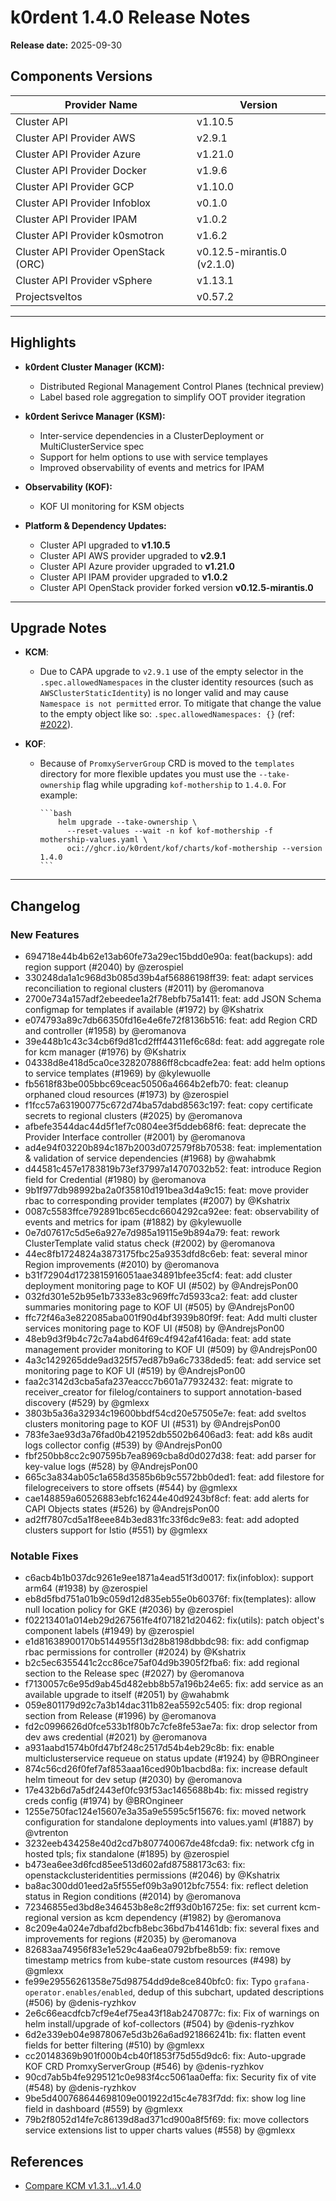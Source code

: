 # k0rdent 1.4.0 Release Notes
**Release date:** 2025-09-30

## Components Versions

| Provider Name                        | Version                     |
|--------------------------------------|-----------------------------|
| Cluster API                          | v1.10.5                     |
| Cluster API Provider AWS             | v2.9.1                      |
| Cluster API Provider Azure           | v1.21.0                     |
| Cluster API Provider Docker          | v1.9.6                      |
| Cluster API Provider GCP             | v1.10.0                     |
| Cluster API Provider Infoblox        | v0.1.0                      |
| Cluster API Provider IPAM            | v1.0.2                      |
| Cluster API Provider k0smotron       | v1.6.2                      |
| Cluster API Provider OpenStack (ORC) | v0.12.5-mirantis.0 (v2.1.0) |
| Cluster API Provider vSphere         | v1.13.1                     |
| Projectsveltos                       | v0.57.2                     |

---

## Highlights

- **k0rdent Cluster Manager (KCM):**
    - Distributed Regional Management Control Planes (technical preview)
    - Label based role aggregation to simplify OOT provider itegration

- **k0rdent Serivce Manager (KSM):**
    - Inter-service dependencies in a ClusterDeployment or MultiClusterService spec
    - Support for helm options to use with service templayes
    - Improved observability of events and metrics for IPAM

- **Observability (KOF):**
    - KOF UI monitoring for KSM objects

- **Platform & Dependency Updates:**
    - Cluster API upgraded to **v1.10.5**
    - Cluster API AWS provider upgraded to **v2.9.1**
	- Cluster API Azure provider upgraded to **v1.21.0**
	- Cluster API IPAM provider upgraded to **v1.0.2**
    - Cluster API OpenStack provider forked version **v0.12.5-mirantis.0**
---

## Upgrade Notes

- **KCM**:
  - Due to CAPA upgrade to `v2.9.1` use of the empty selector in the
    `.spec.allowedNamespaces` in the cluster identity resources (such as
    `AWSClusterStaticIdentity`) is no longer valid and may cause `Namespace is
    not permitted` error. To mitigate that change the value to the empty object
    like so: `.spec.allowedNamespaces: {}` (ref: [#2022](https://github.com/k0rdent/kcm/issues/2022)).

- **KOF**:
  - Because of `PromxyServerGroup` CRD is moved to the `templates` directory for
    more flexible updates you must use the `--take-ownership` flag while
    upgrading `kof-mothership` to `1.4.0`. For example:

	    ```bash
			helm upgrade --take-ownership \
              --reset-values --wait -n kof kof-mothership -f mothership-values.yaml \
              oci://ghcr.io/k0rdent/kof/charts/kof-mothership --version 1.4.0
		```

---

## Changelog

### New Features

* 694718e44b4b62e13ab60fe73a29ec15bdd0e90a: feat(backups): add region support (#2040) by @zerospiel
* 330248da1a1c968d3b085d39b4af56886198ff39: feat: adapt services reconciliation to regional clusters (#2011) by @eromanova
* 2700e734a157adf2ebeedee1a2f78ebfb75a1411: feat: add JSON Schema configmap for templates if available (#1972) by @Kshatrix
* e074793a89c7db66350fd16e4e6fe72f8136b516: feat: add Region CRD and controller (#1958) by @eromanova
* 39e448b1c43c34cb6f9d81cd2fff44311ef6c68d: feat: add aggregate role for kcm manager (#1976) by @Kshatrix
* 04338d8e418d5ca0ce328207886ff8cbcadfe2ea: feat: add helm options to service templates (#1969) by @kylewuolle
* fb5618f83be005bbc69ceac50506a4664b2efb70: feat: cleanup orphaned cloud resources (#1973) by @zerospiel
* f1fcc57a631900775c672d74ba57dabd8563c197: feat: copy certificate secrets to regional clusters (#2025) by @eromanova
* afbefe3544dac44d5f1ef7c0804ee3f5ddeb68f6: feat: deprecate the Provider Interface controller (#2001) by @eromanova
* ad4e94f03220b894c187b2003d072579f8b70538: feat: implementation & validation of service dependencies (#1968) by @wahabmk
* d44581c457e1783819b73ef37997a14707032b52: feat: introduce Region field for Credential (#1980) by @eromanova
* 9b1f977db98992ba2a0f35810d191bea3d4a9c15: feat: move provider rbac to corresponding provider templates (#2007) by @Kshatrix
* 0087c5583ffce792891bc65ecdc6604292ca92ee: feat: observability of events and metrics for ipam (#1882) by @kylewuolle
* 0e7d07617c5d5e6a927e7d985a19115e9b894a79: feat: rework ClusterTemplate valid status check (#2002) by @eromanova
* 44ec8fb1724824a3873175fbc25a9353dfd8c6eb: feat: several minor Region improvements (#2010) by @eromanova
* b31f72904d1723815916051aae34891bfee35cf4: feat: add cluster deployment monitoring page to KOF UI (#502) by @AndrejsPon00
* 032fd301e52b95e1b7333e83c969ffc7d5933ca2: feat: add cluster summaries monitoring page to KOF UI (#505) by @AndrejsPon00
* ffc72f46a3e822085aba001f90d4bf3939b80f9f: feat: Add multi cluster services monitoring page to KOF UI (#508) by @AndrejsPon00
* 48eb9d3f9b4c72c7a4abd64f69c4f942af416ada: feat: add state management provider monitoring to KOF UI (#509) by @AndrejsPon00
* 4a3c1429265dde9ad325f57ed87b9a6c7338ded5: feat: add service set monitoring page to KOF UI (#519) by @AndrejsPon00
* faa2c3142d3cba5afa237eaccc7b601a77932432: feat: migrate to receiver_creator for filelog/containers to support annotation-based discovery (#529) by @gmlexx
* 3803b5a36a32934c19600bbdf54cd20e57505e7e: feat: add sveltos clusters monitoring page to KOF UI (#531) by @AndrejsPon00
* 783fe3ae93d3a76fad0b421952db5502b6406ad3: feat: add k8s audit logs collector config (#539) by @AndrejsPon00
* fbf250bb8cc2c907595b7ea8969cba8d0d027d38: feat: add parser for key-value logs (#528) by @AndrejsPon00
* 665c3a834ab05c1a658d3585b6b9c5572bb0ded1: feat: add filestore for filelogreceivers to store offsets (#544) by @gmlexx
* cae148859a60526883ebfc16244e40d9243bf8cf: feat: add alerts for CAPI Objects states (#526) by @AndrejsPon00
* ad2ff7807cd5a1f8eee84b3ed831fc33f6dc9e83: feat: add adopted clusters support for Istio (#551) by @gmlexx

### Notable Fixes

* c6acb4b1b037dc9261e9ee1871a4ead51f3d0017: fix(infoblox): support arm64 (#1938) by @zerospiel
* eb8d5fbd751a01b9c059d12d835eb55e0b60376f: fix(templates): allow null location policy for GKE (#2036) by @zerospiel
* f02213401a014eb29d267561fe4f071821d20462: fix(utils): patch object's component labels (#1949) by @zerospiel
* e1d81638900170b5144955f13d28b8198dbbdc98: fix: add configmap rbac permissions for controller (#2024) by @Kshatrix
* b2c5ec6355441c2cc86ce75af04d9b3905f2fba6: fix: add regional section to the Release spec (#2027) by @eromanova
* f7130057c6e95d9ab45d482ebb8b57a196b24e65: fix: add service as an available upgrade to itself (#2051) by @wahabmk
* 059e801179d92c7a3b14dac311b82ea5592c5405: fix: drop regional section from Release (#1996) by @eromanova
* fd2c0996626d0fce533b1f80b7c7cfe8fe53ae7a: fix: drop selector from dev aws credential (#2021) by @eromanova
* a931aabd1574b0fd47bf248c2517d54b4eb29c8b: fix: enable multiclusterservice requeue on status update (#1924) by @BROngineer
* 874c56cd26f0fef7af853aaa16ced90b1bacbd8a: fix: increase default helm timeout for dev setup (#2030) by @eromanova
* 17e432b6d7a5df2443ef0fc93f53ac1465688b4b: fix: missed registry creds config (#1974) by @BROngineer
* 1255e750fac124e15607e3a35a9e5595c5f15676: fix: moved network configuration for standalone deployments into values.yaml (#1887) by @vtrenton
* 3232eeb434258e40d2cd7b807740067de48fcda9: fix: network cfg in hosted tpls; fix standalone (#1895) by @zerospiel
* b473ea6ee3d6fcd85ee513d602afd87588173c63: fix: openstackclusteridentities permissions (#2046) by @Kshatrix
* ba8ac300dd01eed2a5f555ef09b3a9012bfc7554: fix: reflect deletion status in Region conditions (#2014) by @eromanova
* 72346855ed3bd8e346453b8e8c2ff93d0b16725e: fix: set current kcm-regional version as kcm dependency (#1982) by @eromanova
* 8c209e4a024e7dbafd2bcfb8ebc36bd7b41461db: fix: several fixes and improvements for regions (#2035) by @eromanova
* 82683aa74956f83e1e529c4aa6ea0792bfbe8b59: fix: remove timestamp metrics from kube-state custom resources (#498) by @gmlexx
* fe99e29556261358e75d98754dd9de8ce840bfc0: fix: Typo `grafana-operator.enables/enabled`, dedup of this subchart, updated descriptions (#506) by @denis-ryzhkov
* 2e6c66eacdfcb7cf9e4ef75ea43f18ab2470877c: fix: Fix of warnings on helm install/upgrade of kof-collectors (#504) by @denis-ryzhkov
* 6d2e339eb04e9878067e5d3b26a6ad921866241b: fix: flatten event fields for better filtering (#510) by @gmlexx
* cc20148369b901f000b4cb40f1853f75d55d9dc6: fix: Auto-upgrade KOF CRD PromxyServerGroup (#546) by @denis-ryzhkov
* 90cd7ab5b4fe9295121c0e983f4cc5061aa0effa: fix: Security fix of vite (#548) by @denis-ryzhkov
* 9be5d400768644698109e001922d15c4e783f7dd: fix: show log line field in dashboard (#559) by @gmlexx
* 79b2f8052d14fe7c86139d8ad371cd900a8f5f69: fix: move collectors service extensions list to upper charts values (#558) by @gmlexx

## References

- [Compare KCM v1.3.1...v1.4.0](https://github.com/k0rdent/kcm/compare/v1.3.1...v1.4.0)
